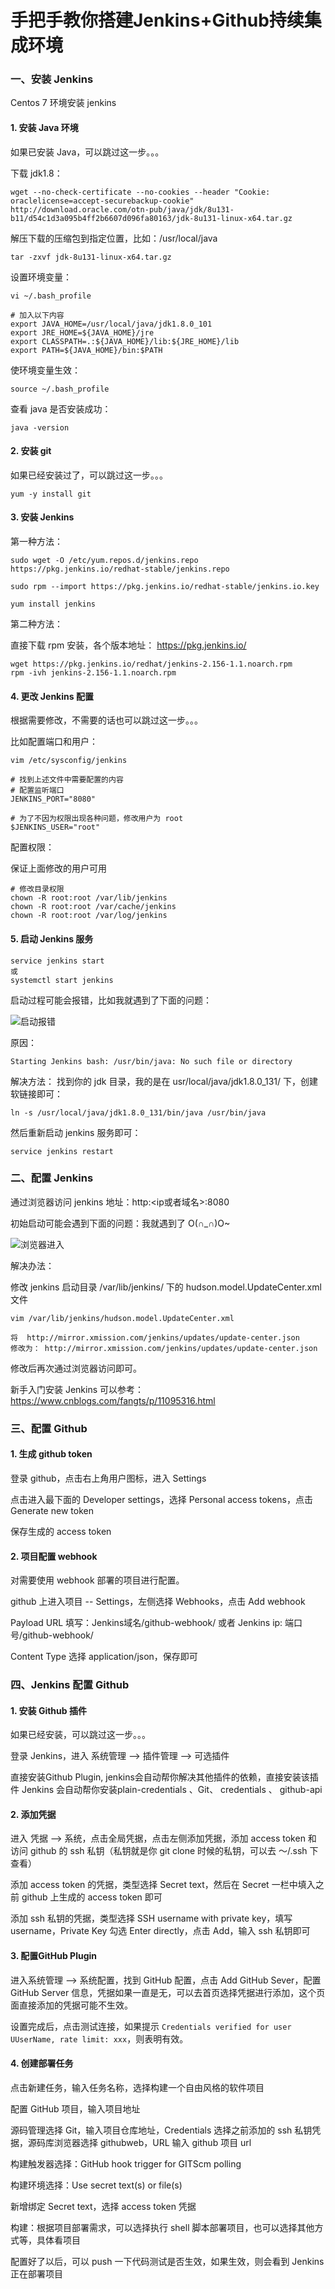 # 手把手教你搭建Jenkins+Github持续集成环境

### 一、安装 Jenkins

Centos 7 环境安装 jenkins

#### 1. 安装 Java 环境

如果已安装 Java，可以跳过这一步。。。

下载 jdk1.8：

```shell
wget --no-check-certificate --no-cookies --header "Cookie: oraclelicense=accept-securebackup-cookie" http://download.oracle.com/otn-pub/java/jdk/8u131-b11/d54c1d3a095b4ff2b6607d096fa80163/jdk-8u131-linux-x64.tar.gz
```

解压下载的压缩包到指定位置，比如：/usr/local/java

```shell
tar -zxvf jdk-8u131-linux-x64.tar.gz
```

设置环境变量：

```shell
vi ~/.bash_profile

# 加入以下内容
export JAVA_HOME=/usr/local/java/jdk1.8.0_101
export JRE_HOME=${JAVA_HOME}/jre
export CLASSPATH=.:${JAVA_HOME}/lib:${JRE_HOME}/lib
export PATH=${JAVA_HOME}/bin:$PATH
```

使环境变量生效：

```shell
source ~/.bash_profile
```

查看 java 是否安装成功：

```shell
java -version
```

#### 2. 安装 git

如果已经安装过了，可以跳过这一步。。。

```shell
yum -y install git
```

#### 3. 安装 Jenkins

第一种方法：

```shell
sudo wget -O /etc/yum.repos.d/jenkins.repo https://pkg.jenkins.io/redhat-stable/jenkins.repo

sudo rpm --import https://pkg.jenkins.io/redhat-stable/jenkins.io.key

yum install jenkins
```

第二种方法：

直接下载 rpm 安装，各个版本地址： https://pkg.jenkins.io/

```shell
wget https://pkg.jenkins.io/redhat/jenkins-2.156-1.1.noarch.rpm
rpm -ivh jenkins-2.156-1.1.noarch.rpm
```

#### 4. 更改 Jenkins 配置

根据需要修改，不需要的话也可以跳过这一步。。。

比如配置端口和用户：

```shell
vim /etc/sysconfig/jenkins

# 找到上述文件中需要配置的内容
# 配置监听端口
JENKINS_PORT="8080"

# 为了不因为权限出现各种问题，修改用户为 root
$JENKINS_USER="root"
```

配置权限：

保证上面修改的用户可用

```shell
# 修改目录权限
chown -R root:root /var/lib/jenkins
chown -R root:root /var/cache/jenkins
chown -R root:root /var/log/jenkins
```

#### 5. 启动 Jenkins 服务

```shell
service jenkins start
或
systemctl start jenkins
```

启动过程可能会报错，比如我就遇到了下面的问题：

![启动报错](https://note.youdao.com/yws/api/personal/file/WEB494b8c9207004770e78c692740f4f029?method=download&shareKey=dca4d1acd28b8c6cf64a7cda810fd890)

原因：

```shell
Starting Jenkins bash: /usr/bin/java: No such file or directory
```

解决方法： 找到你的 jdk 目录，我的是在 usr/local/java/jdk1.8.0_131/ 下，创建软链接即可：

```shell
ln -s /usr/local/java/jdk1.8.0_131/bin/java /usr/bin/java
```

然后重新启动 jenkins 服务即可：

```shell
service jenkins restart
```

### 二、配置 Jenkins

通过浏览器访问 jenkins 地址：http:<ip或者域名>:8080

<!--注意：服务器防火墙必须开放8080端口或者通过 nginx 进行访问-->

初始启动可能会遇到下面的问题：我就遇到了 O(∩_∩)O~

![浏览器进入](https://note.youdao.com/yws/api/personal/file/WEB4e5b749efb77da18a7317e31dc84464b?method=download&shareKey=eda4aacc136850e4457350b7b486f331)

解决办法：

修改 jenkins 启动目录 /var/lib/jenkins/ 下的 hudson.model.UpdateCenter.xml 文件

```shell
vim /var/lib/jenkins/hudson.model.UpdateCenter.xml

将  http://mirror.xmission.com/jenkins/updates/update-center.json
修改为： http://mirror.xmission.com/jenkins/updates/update-center.json
```

修改后再次通过浏览器访问即可。

新手入门安装 Jenkins 可以参考：https://www.cnblogs.com/fangts/p/11095316.html

### 三、配置 Github

#### 1. 生成 github token

登录 github，点击右上角用户图标，进入 Settings

点击进入最下面的 Developer settings，选择 Personal access tokens，点击 Generate new token



保存生成的 access token

#### 2. 项目配置 webhook

对需要使用 webhook 部署的项目进行配置。

github 上进入项目 -- Settings，左侧选择 Webhooks，点击 Add webhook



Payload URL 填写：Jenkins域名/github-webhook/ 或者 Jenkins ip: 端口号/github-webhook/

Content Type 选择 application/json，保存即可



### 四、Jenkins 配置 Github

#### 1. 安装 Github 插件

如果已经安装，可以跳过这一步。。。

登录 Jenkins，进入 系统管理 --> 插件管理 --> 可选插件

直接安装Github Plugin, jenkins会自动帮你解决其他插件的依赖，直接安装该插件 Jenkins 会自动帮你安装plain-credentials 、Git、 credentials 、 github-api

#### 2. 添加凭据

进入 凭据 --> 系统，点击全局凭据，点击左侧添加凭据，添加 access token 和 访问 github 的 ssh 私钥（私钥就是你 git clone 时候的私钥，可以去 ～/.ssh 下查看）



添加 access token 的凭据，类型选择 Secret text，然后在 Secret 一栏中填入之前 github 上生成的 access token 即可



添加 ssh 私钥的凭据，类型选择 SSH username with private key，填写 username，Private Key 勾选 Enter directly，点击 Add，输入 ssh 私钥即可



#### 3. 配置GitHub Plugin

进入系统管理 --> 系统配置，找到 GitHub 配置，点击 Add GitHub Sever，配置 GitHub Server 信息，凭据如果一直是无，可以去首页选择凭据进行添加，这个页面直接添加的凭据可能不生效。

设置完成后，点击测试连接，如果提示 `Credentials verified for user UUserName, rate limit: xxx`，则表明有效。

#### 4. 创建部署任务

点击新建任务，输入任务名称，选择构建一个自由风格的软件项目

配置 GitHub 项目，输入项目地址



源码管理选择 Git，输入项目仓库地址，Credentials 选择之前添加的 ssh 私钥凭据，源码库浏览器选择 githubweb，URL 输入 github 项目 url



构建触发器选择：GitHub hook trigger for GITScm polling



构建环境选择：Use secret text(s) or file(s)

新增绑定 Secret text，选择 access token 凭据



构建：根据项目部署需求，可以选择执行 shell 脚本部署项目，也可以选择其他方式等，具体看项目



配置好了以后，可以 push 一下代码测试是否生效，如果生效，则会看到 Jenkins 正在部署项目





